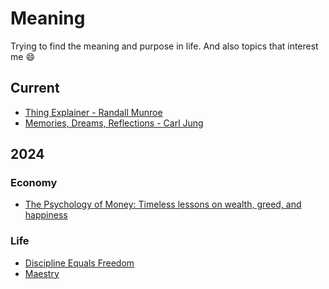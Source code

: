 # Meaning
Trying to find the meaning and purpose in life.
And also topics that interest me :smile:

## Current
 - [Thing Explainer - Randall Munroe](https://www.amazon.com/Thing-Explainer-Complicated-Stuff-Simple/dp/0544668251/ref=sr_1_2?crid=3O3X6PHVEM7MF&dib=eyJ2IjoiMSJ9.U6YjhAiQM2oKIbSCMMKTNYk_tkIFYdFsKTncIVj8AZMkHQUzz13PjZvXtjx8EhDp7VWLobgVhw21-h36VjqSIGpC7C4CQZatuyMif7umV-mrzP6ywMflJYB88Hl4G5dhPRMBDy93aO3wl1IcGdff5KilsoAvX4JC4l5QmGQJwGe6S7OJXkCIIuvRLwpQB2MIcf63-I5AP3NaEnU31GD1WsMpiWfm7xPEbue_0J47FRM.kCeWw7TM6UxXPcziWypilJlQ18r2aDfvLZtcralWb1o&dib_tag=se&keywords=randall+munroe&qid=1722480107&s=books&sprefix=randall+munro%2Cstripbooks-intl-ship%2C217&sr=1-2)
 - [Memories, Dreams, Reflections - Carl Jung](https://www.amazon.com/Memories-Dreams-Reflections-Carl-Gustav-ebook/dp/B004FYZK52/ref=tmm_kin_swatch_0?_encoding=UTF8&dib_tag=se&dib=eyJ2IjoiMSJ9.GbEJq1IpzZ3dPIfONEJaTWiPz5FFyxMuW9PIYmSeJU5DyT1Vo7L6GreiQ6LqoAtMuwJ5FTvQDNwi5Oec6-Fk9okTGODd2MDNPiccB5wtCi5Pij9vYIlHcLc2uKdccfzuZOmwakwH0gE3x7kBFWO8bxDTqHyruiBYZT5hnyapDA9JibNAPmvcypfV-_khvu12zhpIEDq_TaRrSNJQox51Vwx5sApx3wwqJEYIhaV9oj0.tR4G6nM9pYPZOUW5l_PIIPZzWUfVgDAuK_USSNEnkXc&qid=1722480153&sr=1-1)


## 2024
### Economy
 - [The Psychology of Money: Timeless lessons on wealth, greed, and happiness](https://www.amazon.com/Psychology-Money-Timeless-lessons-happiness/dp/0857197681)


### Life 
 - [Discipline Equals Freedom](https://www.amazon.com/-/de/dp/1250274435/ref=sr_1_1?__mk_de_DE=%C3%85M%C3%85%C5%BD%C3%95%C3%91&crid=1DEH347Q68Y3J&dib=eyJ2IjoiMSJ9.LI098dU5uFZGdoCQLzI-lSdmYPDzqDU1hzAvdMozEOmWhXHJVRbRaGNWBuIEO8_nsIMcuv28HE1CCcyN_IBo0JH5Ke4l1G4JmDshKYvLwkHwo9OIqU1oLRt8-ZwFsxCiM8cBE37FTkEqs7hB91F6_Vj3Mk_4Fwb6GNemREHt0IgCkZmP8F8pJTI4Cfyq7yuCSfA1NU-5bBhhCdvbk7F9ZhHeB-D0V6n3HPYhDvdgrmA.7mY_WVVGMurAhFlrx41hx8gTn__ckIxnQI-Oh4jTyy8&dib_tag=se&keywords=discipline+is+freedom&qid=1722479937&s=books&sprefix=discipline+is+freedom%2Cstripbooks-intl-ship%2C254&sr=1-1)
 - [Maestry](https://www.amazon.com/-/de/dp/1846681561/ref=sr_1_2?__mk_de_DE=%C3%85M%C3%85%C5%BD%C3%95%C3%91&crid=11X8UMKHGD3OY&dib=eyJ2IjoiMSJ9.8UTIIBrvKG0lZyEDnPyxtGhY48DR5rQFIc28XrLFQaEYKg4VInrsYDEGBOHLsCAxPuNRqa1Y3_o2ipyjWiJRuCsgMXyDeprJq50Me_dhS_z-TNwGpmk6itkHTrnI-VWRr58MURF7x756veWNo27WEUc2n-mi0PihqV2tb3QTNMgKKIJ6hU9PToUnNHYHrnJKilIOjkZsKf_MnuEllqLXflapkOVYZWqxy9So4OMSrAs.7lkEPRe8OtiaMmDRsVrPpSMNVQmypHZMkufb7I9qFRo&dib_tag=se&keywords=Mastery&qid=1722479983&s=books&sprefix=master%2Cstripbooks-intl-ship%2C228&sr=1-2&language=en_US)
